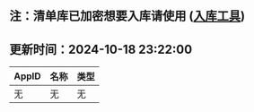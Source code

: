 ## 注：清单库已加密想要入库请使用 ([入库工具](https://github.com/BlankTMing/ManifestAutoUpdate/releases))

## 更新时间：2024-10-18 23:22:00
| AppID | 名称 | 类型  |
| :-------------------- | :----------------------------- | :----------- |
| 无 | 无 | 无 |
